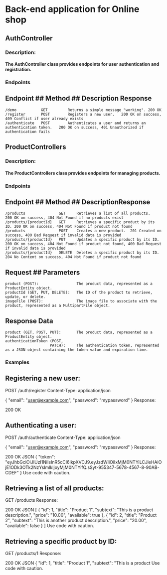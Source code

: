 # Back-end application for Online shop

## AuthController

### Description:
#### The AuthController class provides endpoints for user authentication and registration.

### Endpoints

## Endpoint			## Method	## Description	Response
	/demo			GET			Returns a simple message "working".	200 OK
	/register		POST		Registers a new user.	200 OK on success, 409 Conflict if user already exists
	/authenticate	POST		Authenticates a user and returns an authentication token.	200 OK on success, 401 Unauthorized if authentication fails

## ProductControllers

### Description:
#### The ProductControllers class provides endpoints for managing products.

### Endpoints

## Endpoint					## Method	## DescriptionResponse
	/products				GET		Retrieves a list of all products.	200 OK on success, 404 Not Found if no products exist
	/products/{productId}	GET		Retrieves a specific product by its ID.	200 OK on success, 404 Not Found if product not found
	/products				POST	Creates a new product.	201 Created on success, 400 Bad Request if invalid data is provided
	/products/{productId}	PUT		Updates a specific product by its ID.	200 OK on success, 404 Not Found if product not found, 400 Bad Request if invalid data is provided
	/products/{productId}	DELETE	Deletes a specific product by its ID.	204 No Content on success, 404 Not Found if product not found
 ## Request							## Parameters
	product (POST): 				The product data, represented as a ProductEntity object.
	productId (GET, PUT, DELETE): 	The ID of the product to retrieve, update, or delete.
	imageFile (POST): 				The image file to associate with the product, represented as a MultipartFile object.
 ## Response Data
	product (GET, POST, PUT): 		The product data, represented as a ProductEntity object.
	authenticationToken (POST,
 						PATCH): 	The authentication token, represented as a JSON object containing the token value and expiration time.
 ### Examples

## Registering a new user:

POST /auth/register
Content-Type: application/json

{
  "email": "user@example.com",
  "password": "mypassword"
}
Response:

200 OK
## Authenticating a user:

POST /auth/authenticate
Content-Type: application/json

{
  "email": "user@example.com",
  "password": "mypassword"
}
Response:

200 OK
JSON
{
  "token": "eyJhbGciOiJIUzI1NiIsInR5cCI6IkpXVCJ9.eyJzdWIiOiIxMjM0NTYiLCJleHAiOjE1ODk3OTk2NzYsImlkIjoyMjM0NTYifQ.sSyt-955347-5678-4567-8-90AB-CDEF"
}
Use code with caution.
## Retrieving a list of all products:

GET /products
Response:

200 OK
JSON
[
  {
    "id": 1,
    "title": "Product 1",
    "subtext": "This is a product description.",
    "price": "10.00",
    "available": true
  },
  {
    "id": 2,
    "title": "Product 2",
    "subtext": "This is another product description.",
    "price": "20.00",
    "available": false
  }
]
Use code with caution. 
## Retrieving a specific product by ID:

GET /products/1
Response:

200 OK
JSON
{
  "id": 1,
  "title": "Product 1",
  "subtext": "This is a product
Use code with caution. 
